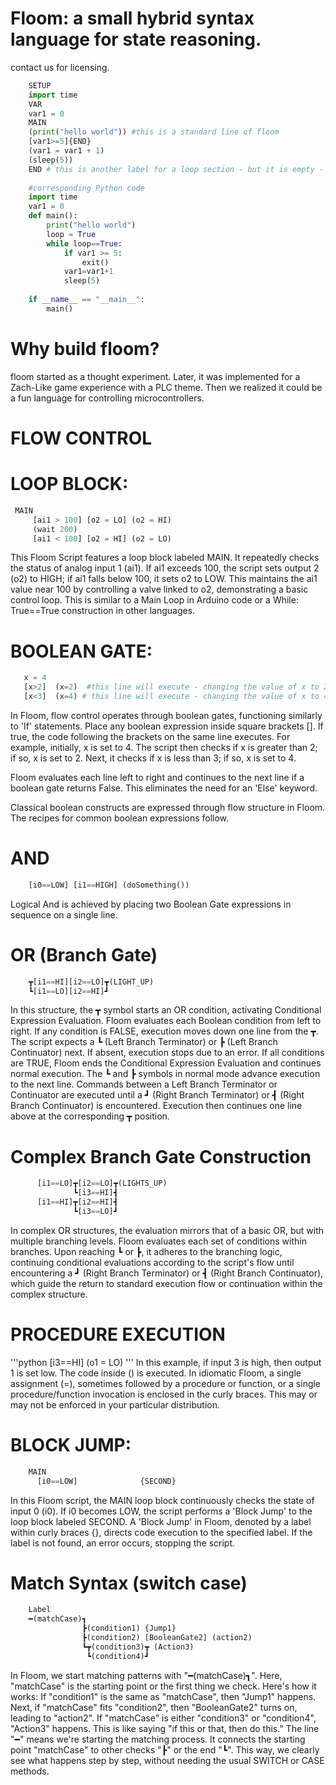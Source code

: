 # Floom: a small hybrid syntax language for state reasoning.

contact us for licensing.
```python
    SETUP
    import time
    VAR
    var1 = 0
    MAIN
    (print("hello world")) #this is a standard line of floom
    [var1>=5]{END}
    (var1 = var1 + 1)
    (sleep(5))
    END # this is another label for a loop section - but it is empty - so we exit.
    
    #corresponding Python code
    import time
    var1 = 0
    def main():
    	print("hello world")
    	loop = True
        while loop==True:
        	if var1 >= 5:
        		exit()
        	var1=var1+1
        	sleep(5)
    
    if __name__ == "__main__":
        main()
```

# Why build floom? 
floom started as a thought experiment. 
Later, it was implemented for a Zach-Like game experience with a PLC theme.
Then we realized it could be a fun language for controlling microcontrollers.

# FLOW CONTROL
# LOOP BLOCK:
   ```python
    MAIN
        [ai1 > 100] [o2 = LO] (o2 = HI)
        (wait 200)
        [ai1 < 100] [o2 = HI] (o2 = LO)
```

This Floom Script features a loop block labeled MAIN. It repeatedly checks the status of analog input 1 (ai1). If ai1 exceeds 100, the script sets output 2 (o2) to HIGH; if ai1 falls below 100, it sets o2 to LOW. This maintains the ai1 value near 100 by controlling a valve linked to o2, demonstrating a basic control loop. This is similar to a Main Loop in Arduino code or a While: True==True construction in other languages.


# BOOLEAN GATE:
 ```python   
    x = 4
    [x>2]  (x=2)  #this line will execute - changing the value of x to 2.
    [x<3]  (x=4) # this line will execute - changing the value of x to 4.
```

In Floom, flow control operates through boolean gates, functioning similarly to 'If' statements. Place any boolean expression inside square brackets []. If true, the code following the brackets on the same line executes. For example, initially, x is set to 4. The script then checks if x is greater than 2; if so, x is set to 2. Next, it checks if x is less than 3; if so, x is set to 4. 

Floom evaluates each line left to right and continues to the next line if a boolean gate returns False. This eliminates the need for an 'Else' keyword.

Classical boolean constructs are expressed through flow structure in Floom. The recipes for common boolean expressions follow.


# AND
```python
    [i0==LOW] [i1==HIGH] (doSomething())
```
Logical And is achieved by placing two Boolean Gate expressions in sequence on a single line.
# OR (Branch Gate)
```python
    ┳[i1==HI][i2==LO]┳(LIGHT_UP)
    ┗[i1==LO][i2==HI]┛
```
In this structure, the ┳ symbol starts an OR condition, activating Conditional Expression Evaluation. Floom evaluates each Boolean condition from left to right. If any condition is FALSE, execution moves down one line from the ┳. The script expects a ┗ (Left Branch Terminator) or ┣ (Left Branch Continuator) next. If absent, execution stops due to an error.
If all conditions are TRUE, Floom ends the Conditional Expression Evaluation and continues normal execution. The ┗ and ┣ symbols in normal mode advance execution to the next line.
Commands between a Left Branch Terminator or Continuator are executed until a ┛ (Right Branch Terminator) or ┫ (Right Branch Continuator) is encountered. Execution then continues one line above at the corresponding ┳ position.
# Complex Branch Gate Construction
```python
      [i1==LO]┳[i2==LO]┳(LIGHTS_UP)
              ┗[i3==HI]┫
      [i1==HI]┳[i2==HI]┫
              ┗[i3==LO]┛
```
In complex OR structures, the evaluation mirrors that of a basic OR, but with multiple branching levels. Floom evaluates each set of conditions within branches. Upon reaching ┗ or ┣, it adheres to the branching logic, continuing conditional evaluations according to the script's flow until encountering a ┛ (Right Branch Terminator) or ┫ (Right Branch Continuator), which guide the return to standard execution flow or continuation within the complex structure.

# PROCEDURE EXECUTION
'''python
   [i3==HI] (o1 = LO)
'''
In this example, if input 3 is high, then output 1 is set low. The code inside () is executed. In idiomatic Floom, a single assignment (=), sometimes followed by a procedure or function, or a single procedure/function invocation is enclosed in the curly braces. This may or may not be enforced in your particular distribution.

# BLOCK JUMP:
```python
    MAIN
      [i0==LOW]              {SECOND}
```
In this Floom script, the MAIN loop block continuously checks the state of input 0 (i0). If i0 becomes LOW, the script performs a 'Block Jump' to the loop block labeled SECOND. 
A 'Block Jump' in Floom, denoted by a label within curly braces {}, directs code execution to the specified label. If the label is not found, an error occurs, stopping the script.

# Match Syntax (switch case)
```python
    Label
    ━(matchCase)┓
                ┣(condition1) {Jump1}
                ┣(condition2) [BooleanGate2] (action2)
                ┗┳(condition3)┳ (Action3)
                 ┗(condition4)┛ 
```

In Floom, we start matching patterns with "━(matchCase)┓". Here, "matchCase" is the starting point or the first thing we check.
Here's how it works:
If "condition1" is the same as "matchCase", then "Jump1" happens.
Next, if "matchCase" fits "condition2", then "BooleanGate2" turns on, leading to "action2".
If "matchCase" is either "condition3" or "condition4", "Action3" happens. This is like saying "if this or that, then do this."
The line "━" means we're starting the matching process. It connects the starting point "matchCase" to other checks "┣" or the end "┗". This way, we clearly see what happens step by step, without needing the usual SWITCH or CASE methods.


